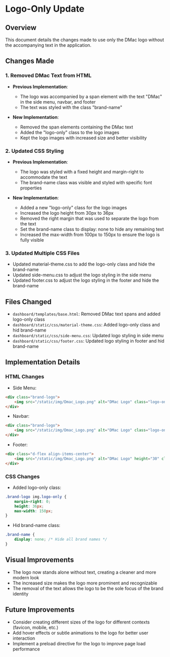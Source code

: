 # Logo-Only Update

## Overview
This document details the changes made to use only the DMac logo without the accompanying text in the application.

## Changes Made

### 1. Removed DMac Text from HTML
- **Previous Implementation**: 
  - The logo was accompanied by a span element with the text "DMac" in the side menu, navbar, and footer
  - The text was styled with the class "brand-name"

- **New Implementation**:
  - Removed the span elements containing the DMac text
  - Added the "logo-only" class to the logo images
  - Kept the logo images with increased size and better visibility

### 2. Updated CSS Styling
- **Previous Implementation**:
  - The logo was styled with a fixed height and margin-right to accommodate the text
  - The brand-name class was visible and styled with specific font properties

- **New Implementation**:
  - Added a new "logo-only" class for the logo images
  - Increased the logo height from 30px to 36px
  - Removed the right margin that was used to separate the logo from the text
  - Set the brand-name class to display: none to hide any remaining text
  - Increased the max-width from 100px to 150px to ensure the logo is fully visible

### 3. Updated Multiple CSS Files
- Updated material-theme.css to add the logo-only class and hide the brand-name
- Updated side-menu.css to adjust the logo styling in the side menu
- Updated footer.css to adjust the logo styling in the footer and hide the brand-name

## Files Changed
- `dashboard/templates/base.html`: Removed DMac text spans and added logo-only class
- `dashboard/static/css/material-theme.css`: Added logo-only class and hid brand-name
- `dashboard/static/css/side-menu.css`: Updated logo styling in side menu
- `dashboard/static/css/footer.css`: Updated logo styling in footer and hid brand-name

## Implementation Details

### HTML Changes
- Side Menu:
```html
<div class="brand-logo">
    <img src="/static/img/Dmac_Logo.png" alt="DMac Logo" class="logo-only">
</div>
```

- Navbar:
```html
<div class="brand-logo">
    <img src="/static/img/Dmac_Logo.png" alt="DMac Logo" class="logo-only">
</div>
```

- Footer:
```html
<div class="d-flex align-items-center">
    <img src="/static/img/Dmac_Logo.png" alt="DMac Logo" height="30" class="logo-only">
</div>
```

### CSS Changes
- Added logo-only class:
```css
.brand-logo img.logo-only {
    margin-right: 0;
    height: 36px;
    max-width: 150px;
}
```

- Hid brand-name class:
```css
.brand-name {
    display: none; /* Hide all brand names */
}
```

## Visual Improvements
- The logo now stands alone without text, creating a cleaner and more modern look
- The increased size makes the logo more prominent and recognizable
- The removal of the text allows the logo to be the sole focus of the brand identity

## Future Improvements
- Consider creating different sizes of the logo for different contexts (favicon, mobile, etc.)
- Add hover effects or subtle animations to the logo for better user interaction
- Implement a preload directive for the logo to improve page load performance

